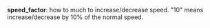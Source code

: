 **speed_factor**: how to much to increase/decrease speed. "10" means increase/decrease by 10% of the normal speed.